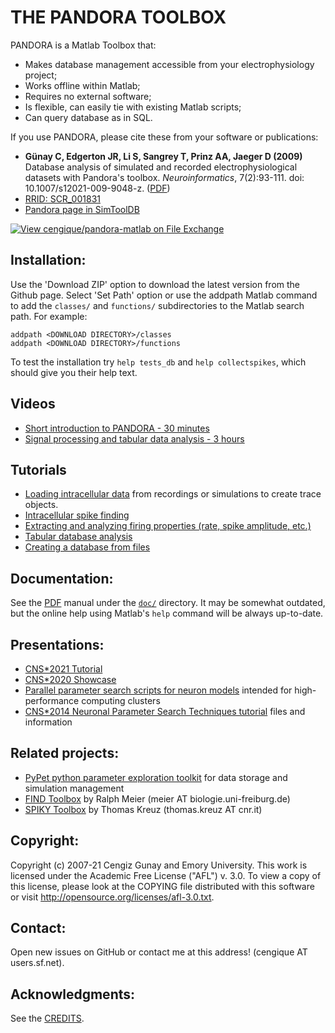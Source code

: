 <meta charset="UTF-8">

THE PANDORA TOOLBOX
====================

PANDORA is a Matlab Toolbox that: 

- Makes database management accessible from your electrophysiology project; 
- Works offline within Matlab; 
- Requires no external software; 
- Is flexible, can easily tie with existing Matlab scripts; 
- Can query database as in SQL. 

If you use PANDORA, please cite these from your software or publications:

- **Günay C, Edgerton JR, Li S, Sangrey T, Prinz AA, Jaeger D (2009)** Database analysis of simulated and recorded electrophysiological datasets with Pandora's toolbox. *Neuroinformatics*, 7(2):93-111. doi: 10.1007/s12021-009-9048-z. ([PDF](doc/neuroinf-published-online-2009-06-02.pdf))
- [RRID: SCR_001831](https://scicrunch.org/resources/about/registry/SCR_001831)
- [Pandora page in SimToolDB](https://senselab.med.yale.edu/SimToolDB/showTool.cshtml?Tool=112112)

[![View cengique/pandora-matlab on File Exchange](https://www.mathworks.com/matlabcentral/images/matlab-file-exchange.svg)](https://www.mathworks.com/matlabcentral/fileexchange/60237-cengique-pandora-matlab)


Installation:
--------------------

Use the 'Download ZIP' option to download the latest version from the
Github page. Select 'Set Path' option or use the addpath Matlab
command to add the `classes/` and `functions/` subdirectories to the
Matlab search path. For example:

    addpath <DOWNLOAD DIRECTORY>/classes
    addpath <DOWNLOAD DIRECTORY>/functions
    
To test the installation try `help tests_db` and `help collectspikes`,
which should give you their help text.

Videos
--------------------

- [Short introduction to PANDORA - 30 minutes](https://www.youtube.com/watch?v=ctN7wPl_eAE&t=3847s)
- [Signal processing and tabular data analysis - 3 hours](https://www.youtube.com/watch?v=Q7Gc-Dq48Yw)

Tutorials
--------------------

* [Loading intracellular data](doc/tutorials/incf/load-trace.markdown)
  from recordings or simulations to create trace objects.
* [Intracellular spike finding](doc/tutorials/incf/finding-spikes-incf.markdown)
* [Extracting and analyzing firing properties (rate, spike amplitude, etc.)](doc/tutorials/incf/extracting-spike-info.markdown)
* [Tabular database analysis](doc/tutorials/incf/database-analysis.md)
* [Creating a database from files](doc/tutorials/incf/database_from_dataset_tutorial.md)

Documentation:
--------------------

See the [PDF](doc/prog-manual.pdf) manual under the [`doc/`](doc/) directory. It may be
somewhat outdated, but the online help using Matlab's `help` command
will be always up-to-date.

Presentations:
--------------------

- [CNS*2021 Tutorial](https://cengique.github.io/cns2020-tutorials-website/2021/06/30/cns2021-tutorial-pandora.html)
- [CNS*2020 Showcase](https://cengique.github.io/cns2020-tutorials-website/2020/07/18/cns2020-showcase.html)
- [Parallel parameter search scripts for neuron models](https://github.com/cengique/param-search-neuro) intended for high-performance computing clusters
- [CNS*2014 Neuronal Parameter Search Techniques tutorial](https://sites.google.com/site/neuroparamsearchtut/) files and information


Related projects:
--------------------

* [PyPet python parameter exploration toolkit](http://pypet.readthedocs.org/en/latest/) for data storage and simulation management
* [FIND Toolbox](http://find.bccn.uni-freiburg.de) by Ralph Meier (meier AT biologie.uni-freiburg.de)
* [SPIKY Toolbox](https://arxiv.org/abs/1410.6910) by Thomas Kreuz (thomas.kreuz AT cnr.it)

Copyright:
--------------------

Copyright (c) 2007-21 Cengiz Gunay <cengique AT users.sf.net> and
Emory University.  This work is licensed under the Academic Free
License ("AFL") v. 3.0. To view a copy of this license, please look at
the COPYING file distributed with this software or visit
http://opensource.org/licenses/afl-3.0.txt.

Contact:
--------------------

Open new issues on GitHub or contact me at this address! (cengique AT users.sf.net).

Acknowledgments:
--------------------

See the [CREDITS](CREDITS).
